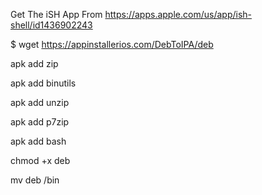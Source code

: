 Get The iSH App From https://apps.apple.com/us/app/ish-shell/id1436902243

$ wget https://appinstallerios.com/DebToIPA/deb

apk add zip

apk add binutils

apk add unzip

apk add p7zip

apk add bash

chmod +x deb

mv deb /bin
